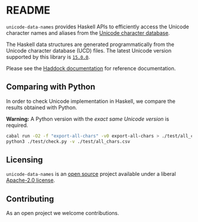 # README

`unicode-data-names` provides Haskell APIs to efficiently access the Unicode
character names and aliases from the
[Unicode character database](https://www.unicode.org/ucd/).

The Haskell data structures are generated programmatically from the
Unicode character database (UCD) files. The latest Unicode version
supported by this library is
[`15.0.0`](https://www.unicode.org/versions/Unicode15.0.0/).

Please see the
[Haddock documentation](https://hackage.haskell.org/package/unicode-data-names)
for reference documentation.

## Comparing with Python

In order to check Unicode implementation in Haskell, we compare the results obtained
with Python.

__Warning:__ A Python version with the _exact same Unicode version_ is required.

```bash
cabal run -O2 -f "export-all-chars" -v0 export-all-chars > ./test/all_chars.csv
python3 ./test/check.py -v ./test/all_chars.csv
```

## Licensing

`unicode-data-names` is an [open source](https://github.com/composewell/unicode-data)
project available under a liberal [Apache-2.0 license](LICENSE).

## Contributing

As an open project we welcome contributions.
